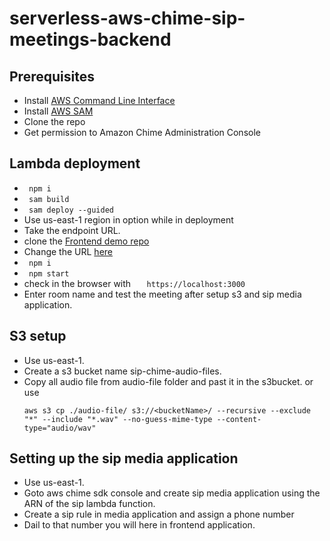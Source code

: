 # serverless-aws-chime-sip-meetings-backend


Prerequisites
--------------
- Install [AWS Command Line Interface](https://aws.amazon.com/cli/)
- Install [AWS SAM](https://docs.aws.amazon.com/serverless-application-model/latest/developerguide/install-sam-cli.html)
- Clone the repo
- Get permission to Amazon Chime Administration Console

Lambda deployment
------------------

- ```  npm i   ```
- ```  sam build   ```
- ```  sam deploy --guided   ```
- Use us-east-1 region in option while in deployment
- Take the endpoint URL.
- clone the [Frontend demo repo](https://github.com/WebRTCventures/simple-chime-frontend)
- Change the URL [here](https://github.com/WebRTCventures/simple-chime-frontend/blob/main/src/App.js#L165)
- ```  npm i   ```
- ```  npm start   ```
- check in the browser with ```    https://localhost:3000  ```
- Enter room name and test the meeting after setup s3 and sip media application.

S3 setup
--------
- Use us-east-1.
- Create a s3 bucket name sip-chime-audio-files.
- Copy all audio file from audio-file folder and past it in the s3bucket. or use
    ```
    aws s3 cp ./audio-file/ s3://<bucketName>/ --recursive --exclude "*" --include "*.wav" --no-guess-mime-type --content-type="audio/wav" 
    ```

Setting up the sip media application
------------------------------
- Use us-east-1.
- Goto aws chime sdk console and create sip media application using the ARN of the sip lambda function.
- Create a sip rule in media application and assign a phone number
- Dail to that number you will here in frontend application.


